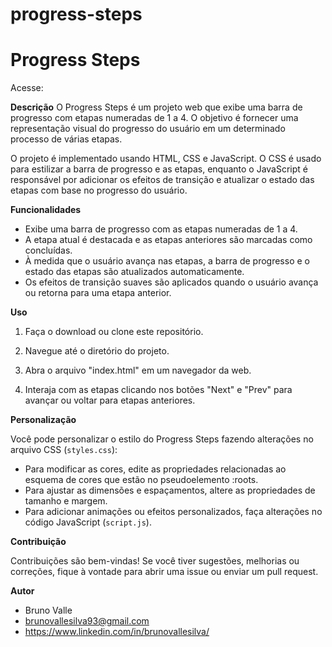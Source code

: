 # progress-steps

# Progress Steps

Acesse: 

**Descrição**
O Progress Steps é um projeto web que exibe uma barra de progresso com etapas numeradas de 1 a 4. O objetivo é fornecer uma representação visual do progresso do usuário em um determinado processo de várias etapas.

O projeto é implementado usando HTML, CSS e JavaScript. O CSS é usado para estilizar a barra de progresso e as etapas, enquanto o JavaScript é responsável por adicionar os efeitos de transição e atualizar o estado das etapas com base no progresso do usuário.

**Funcionalidades**

- Exibe uma barra de progresso com as etapas numeradas de 1 a 4.
- A etapa atual é destacada e as etapas anteriores são marcadas como concluídas.
- À medida que o usuário avança nas etapas, a barra de progresso e o estado das etapas são atualizados automaticamente.
- Os efeitos de transição suaves são aplicados quando o usuário avança ou retorna para uma etapa anterior.

**Uso**

1. Faça o download ou clone este repositório.


2. Navegue até o diretório do projeto.


3. Abra o arquivo "index.html" em um navegador da web.

4. Interaja com as etapas clicando nos botões "Next" e "Prev" para avançar ou voltar para etapas anteriores.

**Personalização**

Você pode personalizar o estilo do Progress Steps fazendo alterações no arquivo CSS (`styles.css`):

- Para modificar as cores, edite as propriedades relacionadas ao esquema de cores que estão no pseudoelemento :roots.
- Para ajustar as dimensões e espaçamentos, altere as propriedades de tamanho e margem.
- Para adicionar animações ou efeitos personalizados, faça alterações no código JavaScript (`script.js`).

**Contribuição**

Contribuições são bem-vindas! Se você tiver sugestões, melhorias ou correções, fique à vontade para abrir uma issue ou enviar um pull request.

**Autor**

- Bruno Valle
- brunovallesilva93@gmail.com
- https://www.linkedin.com/in/brunovallesilva/
